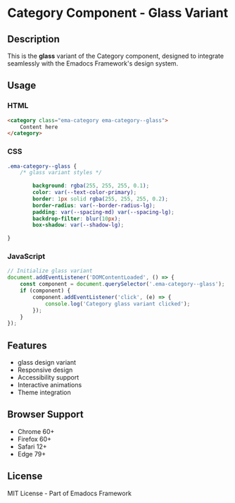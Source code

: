 # Category Component - Glass Variant

## Description
This is the **glass** variant of the Category component, designed to integrate seamlessly with the Emadocs Framework's design system.

## Usage

### HTML
```html
<category class="ema-category ema-category--glass">
    Content here
</category>
```

### CSS
```css
.ema-category--glass {
    /* glass variant styles */
    
        background: rgba(255, 255, 255, 0.1);
        color: var(--text-color-primary);
        border: 1px solid rgba(255, 255, 255, 0.2);
        border-radius: var(--border-radius-lg);
        padding: var(--spacing-md) var(--spacing-lg);
        backdrop-filter: blur(10px);
        box-shadow: var(--shadow-lg);
    
}
```

### JavaScript
```javascript
// Initialize glass variant
document.addEventListener('DOMContentLoaded', () => {
    const component = document.querySelector('.ema-category--glass');
    if (component) {
        component.addEventListener('click', (e) => {
            console.log('Category glass variant clicked');
        });
    }
});
```

## Features
- glass design variant
- Responsive design
- Accessibility support
- Interactive animations
- Theme integration

## Browser Support
- Chrome 60+
- Firefox 60+
- Safari 12+
- Edge 79+

## License
MIT License - Part of Emadocs Framework
